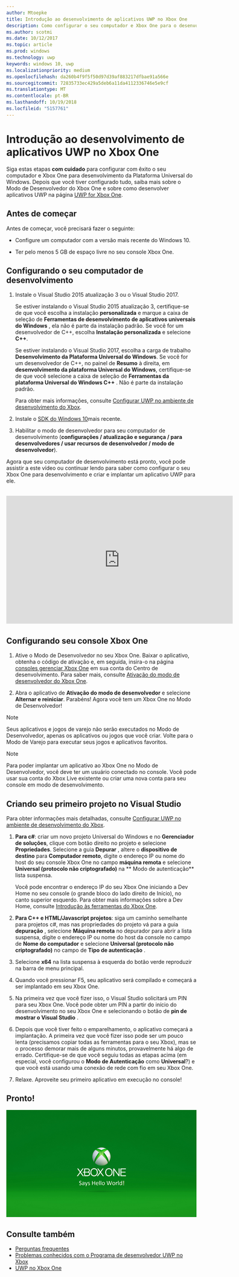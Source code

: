```yaml
---
author: Mtoepke
title: Introdução ao desenvolvimento de aplicativos UWP no Xbox One
description: Como configurar o seu computador e Xbox One para o desenvolvimento UWP.
ms.author: scotmi
ms.date: 10/12/2017
ms.topic: article
ms.prod: windows
ms.technology: uwp
keywords: windows 10, uwp
ms.localizationpriority: medium
ms.openlocfilehash: da260b4f9f5f50d97d39af883217dfbae91a566e
ms.sourcegitcommit: 72835733ec429a5deb6a11da4112336746e5e9cf
ms.translationtype: MT
ms.contentlocale: pt-BR
ms.lasthandoff: 10/19/2018
ms.locfileid: "5157761"
---
```

# <a name="getting-started-with-uwp-app-development-on-xbox-one"></a>Introdução ao desenvolvimento de aplicativos UWP no Xbox One

Siga estas etapas **com cuidado** para configurar com êxito o seu computador e Xbox One para desenvolvimento da Plataforma Universal do Windows. Depois que você tiver configurado tudo, saiba mais sobre o Modo de Desenvolvedor do Xbox One e sobre como desenvolver aplicativos UWP na página [UWP for Xbox One](index.md). 

## <a name="before-you-start"></a>Antes de começar

Antes de começar, você precisará fazer o seguinte:
-   Configure um computador com a versão mais recente do Windows 10.
<!-- -  Install Microsoft Visual Studio 2015 Update 3 or Microsoft Visual Studio 2017.

    > [!NOTE]
    > Visual Studio 2017 is required if you are using the Windows 10, build 15063 SDK. -->

- Ter pelo menos 5 GB de espaço livre no seu console Xbox One.

## <a name="setting-up-your-development-pc"></a>Configurando o seu computador de desenvolvimento

1.  Instale o Visual Studio 2015 atualização 3 ou o Visual Studio 2017.

    Se estiver instalando o Visual Studio 2015 atualização 3, certifique-se de que você escolha a instalação **personalizada** e marque a caixa de seleção de **Ferramentas de desenvolvimento de aplicativos universais do Windows** , ela não é parte da instalação padrão. Se você for um desenvolvedor de C++, escolha **Instalação personalizada** e selecione **C++**.

    Se estiver instalando o Visual Studio 2017, escolha a carga de trabalho **Desenvolvimento da Plataforma Universal do Windows**. Se você for um desenvolvedor de C++, no painel de **Resumo** à direita, em **desenvolvimento da plataforma Universal do Windows**, certifique-se de que você selecione a caixa de seleção de **Ferramentas da plataforma Universal do Windows C++** . Não é parte da instalação padrão.

    Para obter mais informações, consulte [Configurar UWP no ambiente de desenvolvimento do Xbox](development-environment-setup.md).

2.  Instale o [SDK do Windows 10](https://developer.microsoft.com/windows/downloads/windows-10-sdk)mais recente.

3.  Habilitar o modo de desenvolvedor para seu computador de desenvolvimento (**configurações / atualização e segurança / para desenvolvedores / usar recursos de desenvolvedor / modo de desenvolvedor**).

Agora que seu computador de desenvolvimento está pronto, você pode assistir a este vídeo ou continuar lendo para saber como configurar o seu Xbox One para desenvolvimento e criar e implantar um aplicativo UWP para ele.
</br>
</br>
<iframe src="https://channel9.msdn.com/Events/Xbox/App-Dev-on-Xbox/Get-started-with-App-Dev-on-Xbox/player#time=51s:paused" width="600" height="338"  allowFullScreen frameBorder="0"></iframe>

## <a name="setting-up-your-xbox-one-console"></a>Configurando seu console Xbox One

1.  Ative o Modo de Desenvolvedor no seu Xbox One. Baixar o aplicativo, obtenha o código de ativação e, em seguida, insira-o na página [consoles gerenciar Xbox One](https://partner.microsoft.com/xboxactivate) em sua conta do Centro de desenvolvimento. Para saber mais, consulte [Ativação do modo de desenvolvedor do Xbox One](devkit-activation.md). 

2.  Abra o aplicativo de **Ativação do modo de desenvolvedor** e selecione **Alternar e reiniciar**. Parabéns! Agora você tem um Xbox One no Modo de Desenvolvedor!
  
  > [!NOTE]
  > Seus aplicativos e jogos de varejo não serão executados no Modo de Desenvolvedor, apenas os aplicativos ou jogos que você criar. Volte para o Modo de Varejo para executar seus jogos e aplicativos favoritos.
    
  > [!NOTE]
  > Para poder implantar um aplicativo ao Xbox One no Modo de Desenvolvedor, você deve ter um usuário conectado no console. Você pode usar sua conta do Xbox Live existente ou criar uma nova conta para seu console em modo de desenvolvimento. 

## <a name="creating-your-first-project-in-visual-studio"></a>Criando seu primeiro projeto no Visual Studio

Para obter informações mais detalhadas, consulte [Configurar UWP no ambiente de desenvolvimento do Xbox](development-environment-setup.md).

1.  **Para c#**: criar um novo projeto Universal do Windows e no **Gerenciador de soluções**, clique com botão direito no projeto e selecione **Propriedades**. Selecione a guia **Depurar** , altere o **dispositivo de destino** para **Computador remoto**, digite o endereço IP ou nome do host do seu console Xbox One no campo **máquina remota** e selecione **Universal (protocolo não criptografado)** na ** Modo de autenticação** lista suspensa.   

    Você pode encontrar o endereço IP do seu Xbox One iniciando a Dev Home no seu console (o grande bloco do lado direito de Início), no canto superior esquerdo. Para obter mais informações sobre a Dev Home, consulte [Introdução às ferramentas do Xbox One](introduction-to-xbox-tools.md).  

2.  **Para C++ e HTML/Javascript projetos**: siga um caminho semelhante para projetos c#, mas nas propriedades do projeto vá para a guia **depuração** , selecione **Máquina remota** no depurador para abrir a lista suspensa, digite o endereço IP ou nome do host da console no campo de **Nome do computador** e selecione **Universal (protocolo não criptografado)** no campo de **Tipo de autenticação** .

3. Selecione **x64** na lista suspensa à esquerda do botão verde reproduzir na barra de menu principal.
   
4.  Quando você pressionar F5, seu aplicativo será compilado e começará a ser implantado em seu Xbox One.
  
5.  Na primeira vez que você fizer isso, o Visual Studio solicitará um PIN para seu Xbox One. Você pode obter um PIN a partir do início do desenvolvimento no seu Xbox One e selecionando o botão de **pin de mostrar o Visual Studio** .
  
6.  Depois que você tiver feito o emparelhamento, o aplicativo começará a implantação. A primeira vez que você fizer isso pode ser um pouco lenta (precisamos copiar todas as ferramentas para o seu Xbox), mas se o processo demorar mais de alguns minutos, provavelmente há algo de errado. Certifique-se de que você seguiu todas as etapas acima (em especial, você configurou o **Modo de Autenticação** como **Universal**?) e que você está usando uma conexão de rede com fio em seu Xbox One.  

7. Relaxe. Aproveite seu primeiro aplicativo em execução no console!  

## <a name="thats-it"></a>Pronto!

![Hello World](images/getting-started-hello-world.png)

## <a name="see-also"></a>Consulte também  
- [Perguntas frequentes](frequently-asked-questions.md)  
- [Problemas conhecidos com o Programa de desenvolvedor UWP no Xbox](known-issues.md)
- [UWP no Xbox One](index.md) 
